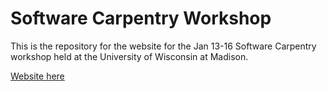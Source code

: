Software Carpentry Workshop
============================

This is the repository for the website for the Jan 13-16 
Software Carpentry workshop held at the University
 of Wisconsin at Madison.

[Website here](http://UW-Madison-ACI/2015-01-13-wisc/)

